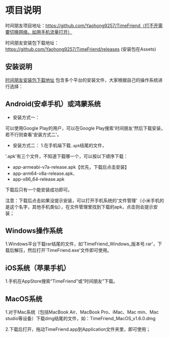 
# 项目说明

时间朋友项目地址：https://github.com/Yaohong9257/TimeFriend（打不开需要切换网络，如用手机流量打开）

时间朋友安装包下载地址：https://github.com/Yaohong9257/TimeFriend/releases (安装包在Assets)


## 安装说明

[时间朋友安装包下载地址](https://github.com/Yaohong9257/TimeFriend/releases) 包含多个平台的安装文件，大家根据自己的操作系统进行选择：

## Android(安卓手机）或鸿蒙系统

* 安装方式一：

可以使用Google Play的用户，可以在Google Play搜索'时间朋友'然后下载安装，若不行则查看'安装方式二'。

* 安装方式二：
1.在手机端下载`.apk`结尾的文件，

'.apk'有三个文件，不知道下载哪一个，可以按以下顺序下载：

* app-armeabi-v7a-release.apk【优先，下载后点击安装】
* app-arm64-v8a-release.apk、
* app-x86_64-release.apk

下载后只有一个能安装成功即可。

注意：下载后点击如果没提示安装，可以打开手机系统的'文件管理'（小米手机的是这个名字，其他手机类似），在文件管理里找到下载的apk，点击则会提示安装；


## Windows操作系统

1.Windows平台下载rar结尾的文件，如'TimeFriend_Windows_版本号.rar'，下载后解压，然后打开'TimeFriend.exe'文件即可使用。


## iOS系统（苹果手机）

1.手机在AppStore搜索“TimeFriend”或“时间朋友”下载。


## MacOS系统

1.对于Mac系统（包括MacBook Air、MacBook Pro、iMac、Mac min、Mac studio等设备）下载dmg结尾的文件，如：TimeFriend_MacOS_v1.6.0.dmg

2.下载后打开，拖动TimeFriend.app到Application文件夹里，即可使用；


